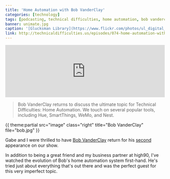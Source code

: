 ```yaml
---
title: 'Home Automation with Bob VanderClay'
categories: [technology]
tags: [podcasting, technical difficulties, home automation, bob vanderclay]
banner: unimate.jpg
caption: '[Glucksman Library](https://www.flickr.com/photos/ul_digital_library/11102656665)'
link: http://technicaldifficulties.us/episodes/074-home-automation-with-bob-vanderclay
---
```


<iframe width="100%" height="166" scrolling="no" frameborder="no" src="https://w.soundcloud.com/player/?url=https%3A//api.soundcloud.com/tracks/146573770&amp;color=ff5500&amp;auto_play=false&amp;hide_related=false&amp;show_artwork=true"></iframe>

> Bob VanderClay returns to discuss the ultimate topic for Technical Difficulties: Home Automation. We touch on several popular tools, including Hue, SmartThings, WeMo, and Nest.

{{ theme:partial src="image" class="right" title="Bob VanderClay" file="bob.jpg" }}

Gabe and I were thrilled to have [Bob VanderClay](http://takitapart.com) return for his [second](http://technicaldifficulties.us/episodes/032-blogging-platforms-with-bob-vanderclay) appearance on our show. 

In addition to being a great friend and my business partner at high90, I've watched the evolution of Bob's home automation system first-hand. He's tried just about everything that's out there and was the perfect guest for this very imperfect topic.
